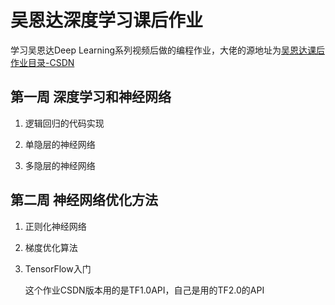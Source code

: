 # 吴恩达深度学习课后作业

学习吴恩达Deep Learning系列视频后做的编程作业，大佬的源地址为[吴恩达课后作业目录-CSDN](https://blog.csdn.net/u013733326/article/details/79827273)

## 第一周	深度学习和神经网络

1. 逻辑回归的代码实现

2. 单隐层的神经网络

3. 多隐层的神经网络

## 第二周	神经网络优化方法

1. 正则化神经网络

2. 梯度优化算法

3. TensorFlow入门

   这个作业CSDN版本用的是TF1.0API，自己是用的TF2.0的API
